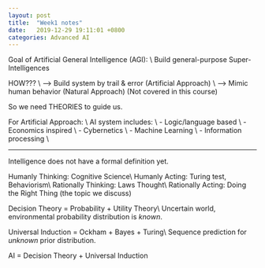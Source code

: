 ```yaml
---
layout: post
title:  "Week1 notes"
date:   2019-12-29 19:11:01 +0800
categories: Advanced AI
---
```


Goal of Artificial General Intelligence (AGI): \\
Build general-purpose Super-Intelligences

HOW??? \\
--> Build system by trail & error (Artificial Approach) \\
--> Mimic human behavior (Natural Approach) (Not covered in this course)

So we need THEORIES to guide us.

For Artificial Approach: \\
AI system includes: \\
	- Logic/language based \\
	- Economics inspired \\
	- Cybernetics \\
	- Machine Learning \\
	- Information processing \\

----------------------------------------------------

Intelligence does not have a formal definition yet.

Humanly Thinking: 		Cognitive Science\\
Humanly Acting:			Turing test, Behaviorism\\
Rationally Thinking:	Laws Thought\\
Rationally Acting:		Doing the Right Thing (the topic we discuss)


Decision Theory = Probability + Utility Theory\\
Uncertain world, environmental probability distribution is $\textit{known}$.

Universal Induction = Ockham + Bayes + Turing\\
Sequence prediction for $\textit{unknown}$ prior distribution.

AI = Decision Theory + Universal Induction